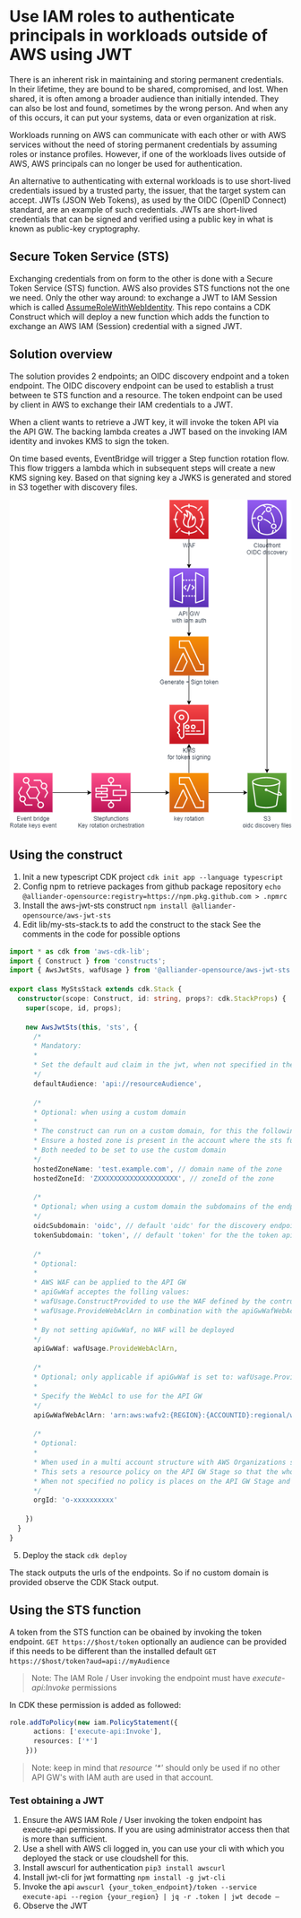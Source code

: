 # Use IAM roles to authenticate principals in workloads outside of AWS using JWT

There is an inherent risk in maintaining and storing permanent credentials. In their lifetime, they are bound to be shared, compromised, and lost. When shared, it is often among a broader audience than initially intended. They can also be lost and found, sometimes by the wrong person. And when any of this occurs, it can put your systems, data or even organization at risk.

Workloads running on AWS can communicate with each other or with AWS services without the need of storing permanent credentials by assuming roles or instance profiles. However, if one of the workloads lives outside of AWS, AWS principals can no longer be used for authentication.

An alternative to authenticating with external workloads is to use short-lived credentials issued by a trusted party, the issuer, that the target system can accept. JWTs (JSON Web Tokens), as used by the OIDC (OpenID Connect) standard, are an example of such credentials. JWTs are short-lived credentials that can be signed and verified using a public key in what is known as public-key cryptography.

## Secure Token Service (STS)

Exchanging credentials from on form to the other is done with a Secure Token Service (STS) function. AWS also provides STS functions not the one we need. Only the other way around: to exchange a JWT to IAM Session which is called [AssumeRoleWithWebIdentity](https://docs.aws.amazon.com/STS/latest/APIReference/API_AssumeRoleWithWebIdentity.html).
This repo contains a CDK Construct which will deploy a new function which adds the function to exchange an AWS IAM (Session) credential with a signed JWT.

## Solution overview

The solution provides 2 endpoints; an OIDC discovery endpoint and a token endpoint. The OIDC discovery endpoint can be used to establish a trust between te STS function and a resource. The token endpoint can be used by client in AWS to exchange their IAM credentials to a JWT.

When a client wants to retrieve a JWT key, it will invoke the token API via the API GW. The backing lambda creates a JWT based on the invoking IAM identity and invokes KMS to sign the token.

On time based events, EventBridge will trigger a Step function rotation flow. This flow triggers a lambda which in subsequent steps will create a new KMS signing key. Based on that signing key a JWKS is generated and stored in S3 together with discovery files.

![Solution architecture](/doc/sts-jwt-function.drawio.png "Solution architecture")

## Using the construct

1. Init a new typescript CDK project
    `cdk init app --language typescript`
2. Config npm to retrieve packages from github package repository
    `echo @alliander-opensource:registry=https://npm.pkg.github.com > .npmrc`
3. Install the aws-jwt-sts construct
    `npm install @alliander-opensource/aws-jwt-sts`
4. Edit lib/my-sts-stack.ts to add the construct to the stack
    See the comments in the code for possible options

```ts
import * as cdk from 'aws-cdk-lib';
import { Construct } from 'constructs';
import { AwsJwtSts, wafUsage } from '@alliander-opensource/aws-jwt-sts'

export class MyStsStack extends cdk.Stack {
  constructor(scope: Construct, id: string, props?: cdk.StackProps) {
    super(scope, id, props);

    new AwsJwtSts(this, 'sts', {
      /*
      * Mandatory:
      *
      * Set the default aud claim in the jwt, when not specified in the GET param
      */
      defaultAudience: 'api://resourceAudience',

      /*
      * Optional: when using a custom domain
      *
      * The construct can run on a custom domain, for this the following properties need to be added
      * Ensure a hosted zone is present in the account where the sts function will be deployed
      * Both needed to be set to use the custom domain
      */
      hostedZoneName: 'test.example.com', // domain name of the zone
      hostedZoneId: 'ZXXXXXXXXXXXXXXXXXXXX', // zoneId of the zone

      /*
      * Optional; when using a custom domain the subdomains of the endpoints can optionally be set
      */
      oidcSubdomain: 'oidc', // default 'oidc' for the discovery endpoint (cloudfront)
      tokenSubdomain: 'token', // default 'token' for the the token api gw endpoint

      /*
      * Optional:
      *
      * AWS WAF can be applied to the API GW
      * apiGwWaf acceptes the folling values:
      * wafUsage.ConstructProvided to use the WAF defined by the contruct
      * wafUsage.ProvideWebAclArn in combination with the apiGwWafWebAclArn param to specify an already deployed webAcl
      *
      * By not setting apiGwWaf, no WAF will be deployed
      */
      apiGwWaf: wafUsage.ProvideWebAclArn,

      /*
      * Optional; only applicable if apiGwWaf is set to: wafUsage.ProvideWebAclArn
      *
      * Specify the WebAcl to use for the API GW
      */
      apiGwWafWebAclArn: 'arn:aws:wafv2:{REGION}:{ACCOUNTID}:regional/webacl/{WebAclName}/{WebAclId}',

      /*
      * Optional:
      *
      * When used in a multi account structure with AWS Organizations specify the organization ID.
      * This sets a resource policy on the API GW Stage so that the whole org may access it
      * When not specified no policy is places on the API GW Stage and it will only allow access from within that account
      */
      orgId: 'o-xxxxxxxxxx'

    })
  }
}
```

5. Deploy the stack
   `cdk deploy`

The stack outputs the urls of the endpoints. So if no custom domain is provided observe the CDK Stack output.

## Using the STS function

A token from the STS function can be obained by invoking the token endpoint.
`GET https://$host/token`
optionally an audience can be provided if this needs to be different than the installed default
`GET https://$host/token?aud=api://myAudience`

> Note: The IAM Role / User invoking the endpoint must have *execute-api:Invoke* permissions

In CDK these permission is added as followed:

```ts
role.addToPolicy(new iam.PolicyStatement({
      actions: ['execute-api:Invoke'],
      resources: ['*']
    }))
```

> Note: keep in mind that *resource '\*'* should only be used if no other API GW's with IAM auth are used in that account.

### Test obtaining a JWT

1. Ensure the AWS IAM Role / User invoking the token endpoint has execute-api permissions. If you are using administrator access then that is more than sufficient.
2. Use a shell with AWS cli logged in, you can use your cli with which you deployed the stack or use cloudshell for this.
3. Install awscurl for authentication
    `pip3 install awscurl`
4. Install jwt-cli for jwt formatting
    `npm install -g jwt-cli`
5. Invoke the api
    `awscurl {your_token_endpoint}/token --service execute-api --region {your_region} | jq -r .token | jwt decode –`
6. Observe the JWT
